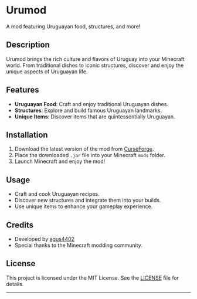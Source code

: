 # Urumod

A mod featuring Uruguayan food, structures, and more!

## Description

Urumod brings the rich culture and flavors of Uruguay into your Minecraft world. From traditional dishes to iconic structures, discover and enjoy the unique aspects of Uruguayan life.

## Features

- **Uruguayan Food**: Craft and enjoy traditional Uruguayan dishes.
- **Structures**: Explore and build famous Uruguayan landmarks.
- **Unique Items**: Discover items that are quintessentially Uruguayan.

## Installation

1. Download the latest version of the mod from [CurseForge](https://www.curseforge.com/).
2. Place the downloaded `.jar` file into your Minecraft `mods` folder.
3. Launch Minecraft and enjoy the mod!

## Usage

- Craft and cook Uruguayan recipes.
- Discover new structures and integrate them into your builds.
- Use unique items to enhance your gameplay experience.

## Credits

- Developed by [agus4402](https://github.com/agus4402)
- Special thanks to the Minecraft modding community.

## License

This project is licensed under the MIT License. See the [LICENSE](https://github.com/agus4402/Urumod/blob/main/LICENSE) file for details.

---
